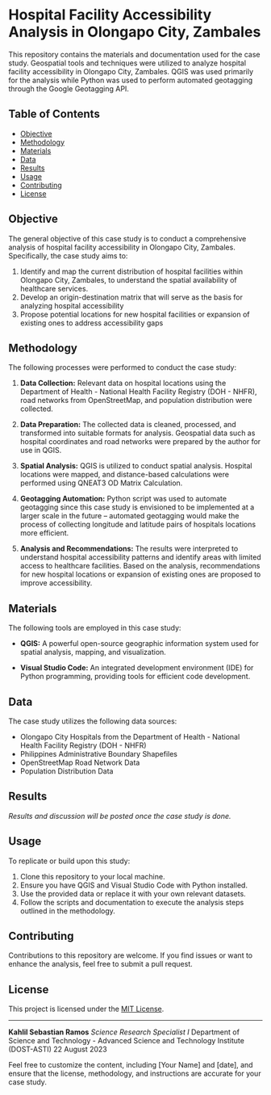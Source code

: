 # Hospital Facility Accessibility Analysis in Olongapo City, Zambales

This repository contains the materials and documentation used for the case study. Geospatial tools and techniques were utilized to analyze hospital facility accessibility in Olongapo City, Zambales. QGIS was used primarily for the analysis while Python was used to perform automated geotagging through the Google Geotagging API.

## Table of Contents

- [Objective](#objective)
- [Methodology](#methodology)
- [Materials](#materials)
- [Data](#data)
- [Results](#results)
- [Usage](#usage)
- [Contributing](#contributing)
- [License](#license)

## Objective

The general objective of this case study is to conduct a comprehensive analysis of hospital facility accessibility in Olongapo City, Zambales. Specifically, the case study aims to:

1. Identify and map the current distribution of hospital facilities within Olongapo City, Zambales, to understand the spatial availability of healthcare services.
2. Develop an origin-destination matrix that will serve as the basis for analyzing hospital accessibility
3. Propose potential locations for new hospital facilities or expansion of existing ones to address accessibility gaps

## Methodology

The following processes were performed to conduct the case study:

1. **Data Collection:** Relevant data on hospital locations using the Department of Health - National Health Facility Registry (DOH - NHFR), road networks from OpenStreetMap, and population distribution were collected. 

2. **Data Preparation:** The collected data is cleaned, processed, and transformed into suitable formats for analysis. Geospatial data such as hospital coordinates and road networks were prepared by the author for use in QGIS.

3. **Spatial Analysis:** QGIS is utilized to conduct spatial analysis. Hospital locations were mapped, and distance-based calculations were performed using QNEAT3 OD Matrix Calculation. 

4. **Geotagging Automation:** Python script was used to automate geotagging since this case study is envisioned to be implemented at a larger scale in the future – automated geotagging would make the process of collecting longitude and latitude pairs of hospitals locations more efficient. 

5. **Analysis and Recommendations:** The results were interpreted to understand hospital accessibility patterns and identify areas with limited access to healthcare facilities. Based on the analysis, recommendations for new hospital locations or expansion of existing ones are proposed to improve accessibility.

## Materials

The following tools are employed in this case study:

- **QGIS:** A powerful open-source geographic information system used for spatial analysis, mapping, and visualization.

- **Visual Studio Code:** An integrated development environment (IDE) for Python programming, providing tools for efficient code development.

## Data

The case study utilizes the following data sources:

- Olongapo City Hospitals from the Department of Health - National Health Facility Registry (DOH - NHFR)
- Philippines Administrative Boundary Shapefiles
- OpenStreetMap Road Network Data
- Population Distribution Data

## Results

_Results and discussion will be posted once the case study is done._

## Usage

To replicate or build upon this study:

1. Clone this repository to your local machine.
2. Ensure you have QGIS and Visual Studio Code with Python installed.
3. Use the provided data or replace it with your own relevant datasets.
4. Follow the scripts and documentation to execute the analysis steps outlined in the methodology.

## Contributing

Contributions to this repository are welcome. If you find issues or want to enhance the analysis, feel free to submit a pull request.

## License

This project is licensed under the [MIT License](LICENSE).

---

__Kahlil Sebastian Ramos__
_Science Research Specialist I_
Department of Science and Technology - Advanced Science and Technology Institute (DOST-ASTI)
22 August 2023

Feel free to customize the content, including [Your Name] and [date], and ensure that the license, methodology, and instructions are accurate for your case study.

